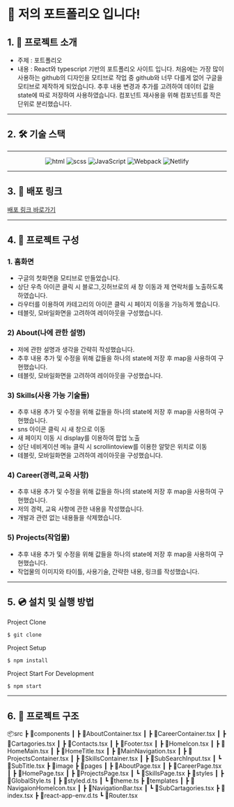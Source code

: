 # 📝 저의 포트폴리오 입니다!
## 1. 💁 프로젝트 소개

- 주제 : 포트폴리오
- 내용 : React와 typescript 기반의 포트폴리오 사이트 입니다. 처음에는 가장 많이 사용하는 github의 디자인을 모티브로 작업 중 github와 너무 다를게 없어 구글을 모티브로 제작하게 되었습니다. 추후 내용 변경과 추가를 고려하여 데이터 값을 state에 따로 저장하여 사용하였습니다. 컴포넌트 재사용을 위해 컴포넌트를 작은 단위로 분리했습니다.

---

## 2. 🛠️ 기술 스택
---
<p align="center">
<img alt="html" src="https://img.shields.io/badge/html5-%23E34F26.svg?style=for-the-badge&logo=html5&logoColor=white" />
<img alt="scss" src = "https://img.shields.io/badge/SASS-hotpink.svg?style=for-the-badge&logo=SASS&logoColor=white" />
<img alt="JavaScript" src="https://img.shields.io/badge/javascript-%23323330.svg?style=for-the-badge&logo=javascript&logoColor=%23F7DF1E" />
<img alt="Webpack" src="https://img.shields.io/badge/webpack-%238DD6F9.svg?style=for-the-badge&logo=webpack&logoColor=black" />
 <img alt="Netlify" src="https://img.shields.io/badge/netlify-%23000000.svg?style=for-the-badge&logo=netlify&logoColor=#00C7B7" />

---


## 3. 🔗 배포 링크

[배포 링크 바로가기](https://gallant-visvesvaraya-11f7e2.netlify.app) 

---

## 4. 📄 프로젝트 구성

### 1. 홈화면

- 구글의 첫화면을 모티브로 만들었습니다.
- 상단 우측 아이콘 클릭 시 블로그,깃허브로의 새 창 이동과 제 연락처를 노출하도록 하였습니다.
- 라우터를 이용하여 카테고리의 아이콘 클릭 시 페이지 이동을 가능하게 했습니다.
- 테블릿, 모바일화면을 고려하여 레이아웃을 구성했습니다.

### 2) About(나에 관한 설명)

- 저에 관한 설명과 생각을 간략히 작성했습니다.
- 추후 내용 추가 및 수정을 위해 값들을 하나의 state에 저장 후 map을 사용하여 구현했습니다.
- 테블릿, 모바일화면을 고려하여 레이아웃을 구성했습니다.

### 3) Skills(사용 가능 기술들)

- 추후 내용 추가 및 수정을 위해 값들을 하나의 state에 저장 후 map을 사용하여 구현했습니다.
- sns 아이콘 클릭 시 새 창으로 이동
- 새 페이지 이동 시 display를 이용하여 팝업 노출
- 상단 네비게이션 메뉴 클릭 시 scrollintoview를 이용한 알맞은 위치로 이동
- 테블릿, 모바일화면을 고려하여 레이아웃을 구성했습니다.
  
### 4) Career(경력,교육 사항)
  
- 추후 내용 추가 및 수정을 위해 값들을 하나의 state에 저장 후 map을 사용하여 구현했습니다.
- 저의 경력, 교육 사항에 관한 내용을 작성했습니다.
- 개발과 관련 없는 내용들을 삭제했습니다.
  
### 5) Projects(작업물)
  
- 추후 내용 추가 및 수정을 위해 값들을 하나의 state에 저장 후 map을 사용하여 구현했습니다.
- 작업물의 이미지와 타이틀, 사용기술, 간략한 내용, 링크를 작성했습니다.

---

## 5. 💿 설치 및 실행 방법

Project Clone

`$ git clone` 

Project Setup

`$ npm install`

Project Start For Development

`$ npm start`

---

## 6. 🌲 프로젝트 구조

📦src
 ┣ 📂components
 ┃ ┣ 📜AboutContainer.tsx
 ┃ ┣ 📜CareerContainer.tsx
 ┃ ┣ 📜Cartagories.tsx
 ┃ ┣ 📜Contacts.tsx
 ┃ ┣ 📜Footer.tsx
 ┃ ┣ 📜HomeIcon.tsx
 ┃ ┣ 📜HomeMain.tsx
 ┃ ┣ 📜HomeTitle.tsx
 ┃ ┣ 📜MainNavigation.tsx
 ┃ ┣ 📜ProjectsContainer.tsx
 ┃ ┣ 📜SkillsContainer.tsx
 ┃ ┣ 📜SubSearchInput.tsx
 ┃ ┗ 📜SubTitle.tsx
 ┣ 📂image
 ┣ 📂pages
 ┃ ┣ 📜AboutPage.tsx
 ┃ ┣ 📜CareerPage.tsx
 ┃ ┣ 📜HomePage.tsx
 ┃ ┣ 📜ProjectsPage.tsx
 ┃ ┗ 📜SkillsPage.tsx
 ┣ 📂styles
 ┃ ┣ 📜GlobalStyle.ts
 ┃ ┣ 📜styled.d.ts
 ┃ ┗ 📜theme.ts
 ┣ 📂templates
 ┃ ┣ 📜NavigaionHomeIcon.tsx
 ┃ ┣ 📜NavigationBar.tsx
 ┃ ┗ 📜SubCartagories.tsx
 ┣ 📜index.tsx
 ┣ 📜react-app-env.d.ts
 ┗ 📜Router.tsx
